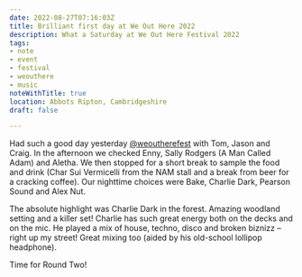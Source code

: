 ```yaml
---
date: 2022-08-27T07:16:03Z
title: Brilliant first day at We Out Here 2022
description: What a Saturday at We Out Here Festival 2022
tags:
- note
- event
- festival
- weouthere
- music
noteWithTitle: true
location: Abbots Ripton, Cambridgeshire
draft: false

---
```

Had such a good day yesterday [@weoutherefest](https://twitter.com/weoutherefest?s=21&t=U7_g4kzt2lqS6k_83zUQkw) with Tom, Jason and Craig. In the afternoon we checked Enny, Sally Rodgers (A Man Called Adam) and Aletha. We then stopped for a short break to sample the food and drink (Char Sui Vermicelli from the NAM stall and a break from beer for a cracking coffee). Our nighttime choices were Bake, Charlie Dark, Pearson Sound and Alex Nut.

The absolute highlight was Charlie Dark in the forest. Amazing woodland setting and a killer set! Charlie has such great energy both on the decks and on the mic. He played a mix of house, techno, disco and broken biznizz – right up my street! Great mixing too (aided by his old-school lollipop headphone).

Time for Round Two!
